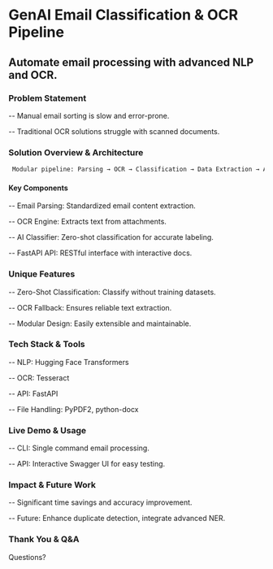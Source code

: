 # GenAI Email Classification & OCR Pipeline

## Automate email processing with advanced NLP and OCR.

### Problem Statement

-- Manual email sorting is slow and error-prone.

-- Traditional OCR solutions struggle with scanned documents.

### Solution Overview & Architecture
```bash
 Modular pipeline: Parsing → OCR → Classification → Data Extraction → API
```
#### Key Components

-- Email Parsing: Standardized email content extraction.

-- OCR Engine: Extracts text from attachments.

-- AI Classifier: Zero-shot classification for accurate labeling.

-- FastAPI API: RESTful interface with interactive docs.

### Unique Features

-- Zero-Shot Classification: Classify without training datasets.

-- OCR Fallback: Ensures reliable text extraction.

-- Modular Design: Easily extensible and maintainable.

### Tech Stack & Tools

-- NLP: Hugging Face Transformers

-- OCR: Tesseract

-- API: FastAPI

-- File Handling: PyPDF2, python-docx

### Live Demo & Usage

-- CLI: Single command email processing.

-- API: Interactive Swagger UI for easy testing.

### Impact & Future Work

-- Significant time savings and accuracy improvement.

-- Future: Enhance duplicate detection, integrate advanced NER.

### Thank You & Q&A

Questions?
